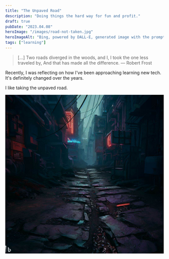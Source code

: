 ```yaml
---
title: "The Unpaved Road"
description: "Doing things the hard way for fun and profit."
draft: true
pubDate: "2023.04.08"
heroImage: "/images/road-not-taken.jpg"
heroImageAlt: "Bing, powered by DALL-E, generated image with the prompts: Create an image representing the place Robert Frost describes in The Road Not Taken; None of these show two roads diverging; Make them more colorful, including some yellows as if it's autumn."
tags: ["learning"]
---
```


> [...]&#10;Two roads diverged in the woods, and I,&#10;I took the one less traveled by,&#10;And that has made all the difference. &mdash;  Robert Frost

Recently, I was reflecting on how I've been approaching learning new tech. It's definitely changed over the years.

I like taking the unpaved road.

![Bing, powered by DALL-E, generated image with the prompt: well worn path through a bad cyberpunk neighborhood](../../images/well-worn-path.jpg)